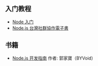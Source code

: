 
入门教程
------

* [Node 入门](http://www.nodebeginner.org/index-zh-cn.html)
* [Node.js 台灣社群協作電子書](http://book.nodejs.tw/)

书籍
------

* [Node.js 开发指南](http://book.douban.com/subject/10789820/) 作者: 郭家寶（BYVoid）